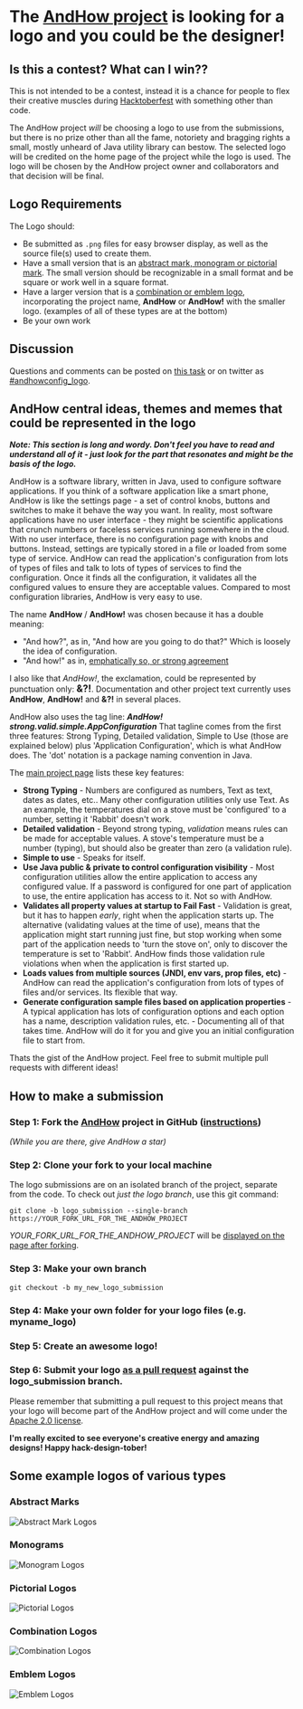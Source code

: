 # The [AndHow project](https://github.com/eeverman/andhow) is looking for a logo and you could be the designer!

## Is this a contest?  What can I win??
This is not intended to be a contest, instead it is a chance for people to flex their creative muscles during [Hacktoberfest](https://hacktoberfest.digitalocean.com/) with something other than code.

The AndHow project _will_ be choosing a logo to use from the submissions, but there is no prize other than all the fame, notoriety and bragging rights a small, mostly unheard of Java utility library can bestow.  The selected logo will be credited on the home page of the project while the logo is used.  The logo will be chosen by the AndHow project owner and collaborators and that decision will be final.
## Logo Requirements
The Logo should:
* Be submitted as `.png` files for easy browser display, as well as the source file(s) used to create them.
* Have a small version that is an [abstract mark, monogram or pictorial mark](https://99designs.com/blog/tips/types-of-logos/).  The small version should be recognizable in a small format and be square or work well in a square format.
* Have a larger version that is a [combination or emblem logo](https://99designs.com/blog/tips/types-of-logos/), incorporating the project name, **AndHow** or **AndHow!** with the smaller logo.  (examples of all of these types are at the bottom)
* Be your own work

## Discussion
Questions and comments can be posted on [this task](https://github.com/eeverman/andhow/issues/427) or on twitter as [\#andhowconfig_logo](https://twitter.com/hashtag/andhowconfig_logo).

## AndHow central ideas, themes and memes that could be represented in the logo
**_Note:  This section is long and wordy.  Don't feel you have to read and understand all of it - just look for the part that resonates and might be the basis of the logo._**

AndHow is a software library, written in Java, used to configure software applications.  If you think of a software application like a smart phone, AndHow is like the settings page - a set of control knobs, buttons and switches to make it behave the way you want.  In reality, most software applications have no user interface - they might be scientific applications that crunch numbers or faceless services running somewhere in the cloud.  With no user interface, there is no configuration page with knobs and buttons.  Instead, settings are typically stored in a file or loaded from some type of service.  AndHow can read the application's configuration from lots of types of files and talk to lots of types of services to find the configuration.  Once it finds all the configuration, it validates all the configured values to ensure they are acceptable values.  Compared to most configuration libraries, AndHow is very easy to use.

The name **AndHow** / **AndHow!** was chosen because it has a double meaning:
* "And how?", as in, "And how are you going to do that?"  Which is loosely the idea of configuration.
* "And how!" as in, [emphatically so, or strong agreement](https://idioms.thefreedictionary.com/and+how!)

I also like that _AndHow!_, the exclamation, could be represented by punctuation only: <big>**&?!**</big>. Documentation and other project text currently uses **AndHow**, **AndHow!** and **&?!** in several places.

AndHow also uses the tag line: **_AndHow! strong.valid.simple.AppConfiguration_**  That tagline comes from the first three features: Strong Typing, Detailed validation, Simple to Use (those are explained below) plus 'Application Configuration', which is what AndHow does.  The 'dot' notation is a package naming convention in Java. 

The [main project page](https://sites.google.com/view/andhow/home) lists these key features:
* **Strong Typing** - Numbers are configured as numbers, Text as text, dates as dates, etc..  Many other configuration utilities only use Text.  As an example, the temperatures dial on a stove must be 'configured' to a number, setting it 'Rabbit' doesn't work.
* **Detailed validation** - Beyond strong typing, _validation_ means rules can be made for acceptable values.  A stove's temperature must be a number (typing), but should also be greater than zero (a validation rule).
* **Simple to use** - Speaks for itself.
* **Use Java public & private to control configuration visibility** - Most configuration utilities allow the entire application to access any configured value.  If a password is configured for one part of application to use, the entire application has access to it.  Not so with AndHow.
* **Validates all property values at startup to Fail Fast** - Validation is great, but it has to happen _early_, right when the application starts up.  The alternative (validating values at the time of use), means that the application might start running just fine, but stop working when some part of the application needs to 'turn the stove on', only to discover the temperature is set to 'Rabbit'.  AndHow finds those validation rule violations when when the application is first started up.
* **Loads values from multiple sources (JNDI, env vars, prop files, etc)** - AndHow can read the application's configuration from lots of types of files and/or services.  Its flexible that way.
* **Generate configuration sample files based on application properties** - A typical application has lots of configuration options and each option has a name, description validation rules, etc. - Documenting all of that takes time.  AndHow will do it for you and give you an initial configuration file to start from.

Thats the gist of the AndHow project.  Feel free to submit multiple pull requests with different ideas!
## How to make a submission
### Step 1:  Fork the [AndHow](https://github.com/eeverman/andhow) project in GitHub ([instructions](https://guides.github.com/activities/forking/))
_(While you are there, give AndHow a star)_
### Step 2:  Clone your fork to your local machine
The logo submissions are on an isolated branch of the project, separate from the code.  To check out _just the logo branch_, use this git command:
```
git clone -b logo_submission --single-branch https://YOUR_FORK_URL_FOR_THE_ANDHOW_PROJECT
```
_YOUR_FORK_URL_FOR_THE_ANDHOW_PROJECT_ will be [displayed on the page after forking](https://services.github.com/on-demand/github-cli/clone-repo-cli).
### Step 3:  Make your own branch
`git checkout -b my_new_logo_submission`
### Step 4:  Make your own folder for your logo files (e.g. myname_logo)
### Step 5:  Create an awesome logo!
### Step 6:  Submit your logo [as a pull request](https://guides.github.com/activities/forking/) against the logo_submission branch.

Please remember that submitting a pull request to this project means that your logo will become part of the AndHow project and will come under the [Apache 2.0 license](https://github.com/eeverman/andhow/blob/master/LICENSE).

**I'm really excited to see everyone's creative energy and amazing designs!  Happy hack-design-tober!**

## Some example logos of various types
### Abstract Marks
![Abstract Mark Logos](https://cdn2.f-cdn.com/files/download/36646775/6ba52d.jpg)
### Monograms
![Monogram Logos](https://www.moirae.co.uk/media/4320/lettermarks.jpg)
### Pictorial Logos
![Pictorial Logos](https://www.brandsnack.co/wp-content/uploads/2018/04/pictorial-brandmark-logo-examples.jpg)
### Combination Logos
![Combination Logos](https://www.odanieldesignsblog.com/wp-content/uploads/2017/07/CombinationLogo.png)
### Emblem Logos
![Emblem Logos](https://www.digitalflare.co.uk/media/1477958400/1479686400/1479763310-989a73f58a50f17406f1af3480cf3e09.jpg)